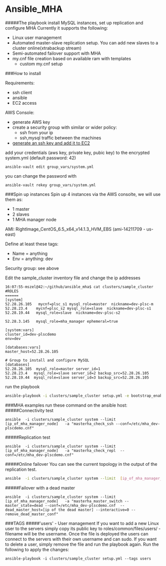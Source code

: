# Ansible_MHA
#####The playbook install MySQL instances, set up replication and configure MHA 
Currently it supports the following:
 - Linux user management 
 - Automated master-slave replication setup. You can add new slaves to a cluster online(xtrabackup stream) 
 - Semi-automated failover support with MHA
 - my.cnf file creation based on available ram with templates
    - custom my.cnf setup 

###How to install

Requirements:
  - ssh client
  - ansible
  - EC2 access
  
 AWS Console:
- generate AWS key
- create a security group with similar or wider policy:
    - ssh from your ip
    - ssh,mysql traffic between the machines
- [generate an ssh key and add it to EC2](http://docs.aws.amazon.com/AWSEC2/latest/UserGuide/ec2-key-pairs.html)

add your credentials (aws key, private key, pubic key) to the encrypted system.yml (default password: 42)
```
ansible-vault edit group_vars/system.yml
```
you can change the password with
```
ansible-vault rekey group_vars/system.yml
```
###Spin up instances 
Spin up 4 instances via the AWS consolte, we will use them as:
 - 1 master
 - 2 slaves 
 - 1 MHA manager node

AMI: RightImage_CentOS_6.5_x64_v14.1.3_HVM_EBS (ami-14211709 - us-east)

Define at least these tags:
 - Name = anything
 - Env = anything: dev

Security group: see above

Edit the sample_cluster inventory file and change the ip addresses
```
16:07:55-mszel@42:~/github/ansible_mha$ cat clusters/sample_cluster
#ROLES
======
[system]
52.28.26.105   mycnf=plsc_s1 mysql_role=master  nickname=dev-plsc-m
52.28.23.4    mycnf=plsc_s2 mysql_role=slave  nickname=dev-plsc-s1
52.28.19.44   mysql_role=slave  nickname=dev-plsc-s2

52.28.3.145   mysql_role=mha_manager ephemeral=true

[system:vars]
cluster_id=dev-plscdemo
env=dev

[databases:vars]
master_host=52.28.26.105

# Group to install and configure MySQL
[databases]
52.28.26.105  mysql_role=master server_id=1
52.28.23.4   mysql_role=slave server_id=2 backup_src=52.28.26.105
52.28.19.44  mysql_role=slave server_id=3 backup_src=52.28.26.105
```

run the playbook 
```sh
ansible-playbook -i clusters/sample_cluster setup.yml -e bootstrap_enabled=true --ask-vault-pass
```
###MHA examples
run these command on the ansible host:
#####Connectivity test
```
ansible  -i clusters/sample_cluster system --limit  [ip_of_mha_manager_node]   -a "masterha_check_ssh --conf=/etc/mha_dev-plscdemo.cnf"
```
#####Replication test
```
ansible  -i clusters/sample_cluster system --limit  [ip_of_mha_manager_node]   -a "masterha_check_repl  --conf=/etc/mha_dev-plscdemo.cnf"
```

#####Online failover
You can see the current topology in the output of the replication test. 
```sh
ansible  -i clusters/sample_cluster system --limit  [ip_of_mha_manager_node]   -a "masterha_master_switch --master_state=alive --orig_master_is_new_slave --conf=/etc/mha_dev-plscdemo.cnf  --interactive=0 --new_master_host=[ip address of the chosen slave ]"
```
#####Failover with a dead master
```
ansible  -i clusters/sample_cluster system --limit  [ip_of_mha_manager_node]   -a "masterha_master_switch --master_state=dead --conf=/etc/mha_dev-plscdemo.cnf  --dead_master_host=[ip of the dead master] --interactive=0 --remove_dead_master_conf"
```

###TAGS
#####'users' - User management
If you want to add a new Linux user to the servers simply copy its public key to roles/common/files/users/ -  filename will be the username. 
Once the file is deployed the users can connect to the servers with their own username and can sudo.
If you want to delete a user, simply remove the file and run the playbook again.
Run the following to apply the changes:
```
ansible-playbook -i clusters/sample_cluster setup.yml --tags users 
```


